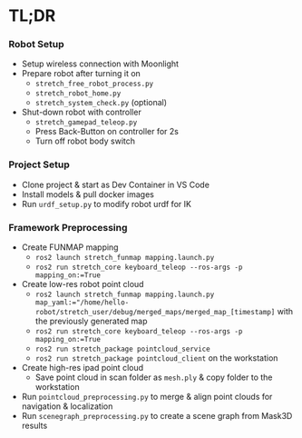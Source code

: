 ﻿# TL;DR

### Robot Setup
- Setup wireless connection with Moonlight
- Prepare robot after turning it on
	- `stretch_free_robot_process.py`
	- `stretch_robot_home.py`
	- `stretch_system_check.py` (optional)
- Shut-down robot with controller
	- `stretch_gamepad_teleop.py`
	- Press Back-Button on controller for 2s
	- Turn off robot body switch

### Project Setup
- Clone project & start as Dev Container in VS Code
- Install models & pull docker images
- Run `urdf_setup.py` to modify robot urdf for IK

### Framework Preprocessing
- Create FUNMAP mapping 
	- `ros2 launch stretch_funmap mapping.launch.py` 
	- `ros2 run stretch_core keyboard_teleop --ros-args -p mapping_on:=True`
- Create low-res robot point cloud
	- `ros2 launch stretch_funmap mapping.launch.py map_yaml:="/home/hello-robot/stretch_user/debug/merged_maps/merged_map_[timestamp]` with the previously generated map
	- `ros2 run stretch_core keyboard_teleop --ros-args -p mapping_on:=True`
	- `ros2 run stretch_package pointcloud_service`
	- `ros2 run stretch_package pointcloud_client` on the workstation
- Create high-res ipad point cloud
	- Save point cloud in scan folder as `mesh.ply` & copy folder to the workstation
- Run `pointcloud_preprocessing.py` to merge & align point clouds for navigation & localization
- Run `scenegraph_preprocessing.py` to create a scene graph from Mask3D results
	
